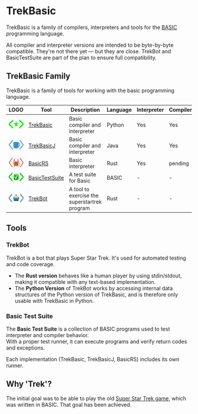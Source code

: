 # TrekBasic

TrekBasic is a family of compilers, interpreters and tools for the [BASIC](https://en.wikipedia.org/wiki/BASIC) programming language.

All compiler and interpreter versions are intended to be byte-by-byte compatible. They're not there 
yet — but they are close. TrekBot and BasicTestSuite are part of the
plan to ensure full compatibility.

## TrekBasic Family

TrekBasic is a family of tools for working with the basic programming language. 

| LOGO | Tool | Description | Language | Interpreter | Compiler |
|---|------|-------------|----------|-------------|-------------|
|<img src="https://raw.githubusercontent.com/cocode/TrekBASIC/refs/heads/master/images/TrekBasicLogo.png" alt="Logo" width="50" height="25">|[TrekBasic](https://github.com/cocode/TrekBASIC) | Basic compiler and interpreter | Python | Yes | Yes |
|<img src="https://raw.githubusercontent.com/cocode/TrekBasicJ/main/images/logo7.png" alt="Logo" width="50" height="25">|[TrekBasicJ](https://github.com/cocode/TrekBasicJ)|Basic compiler and interpreter|Java|Yes|Yes|
|<img src="https://raw.githubusercontent.com/cocode/BasicRS/master/images/logo2.png" alt="Logo" width="50" height="25">|[BasicRS](https://github.com/cocode/BasicRS)|Basic interpreter|Rust|Yes|pending|
|<img src="https://raw.githubusercontent.com/cocode/BasicTestSuite/main/images/BasicTestSuiteLogo3.png" alt="Logo" width="50" height="25">|[BasicTestSuite](https://github.com/cocode/BasicTestSuite)|A test suite for Basic|BASIC|-|-|
|<img src="https://raw.githubusercontent.com/cocode/TrekBot/master/images/LogoTrans.png" alt="Logo" width="50" height="25">|[TrekBot](https://github.com/cocode/TrekBot)|A tool to exercise the superstartrek program|Rust|-|-|


## Tools

### TrekBot
TrekBot is a bot that plays Super Star Trek. It's used for automated testing and code coverage. 

* The **Rust version** behaves like a human player by using stdin/stdout, making it compatible with any text-based implementation.
* The **Python Version** of TrekBot works by accessing internal data structures of the Python version of TrekBasic, 
and is therefore only usable with TrekBasic in Python. 

### Basic Test Suite
The **Basic Test Suite** is a collection of BASIC programs used to test interpreter and compiler behavior.  
With a proper test runner, it can execute programs and verify return codes and exceptions.

Each implementation (TrekBasic, TrekBasicJ, BasicRS) includes its own runner.

## Why 'Trek'?
The initial goal was to be able to play the old [Super Star Trek game](https://en.wikipedia.org/wiki/Star_Trek_(1971_video_game)),
which was written in BASIC. That goal has been achieved.

